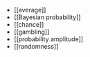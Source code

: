 - [[average]]
- [[Bayesian probability]]
- [[chance]]
- [[gambling]]
- [[probability amplitude]]
- [[randomness]]
